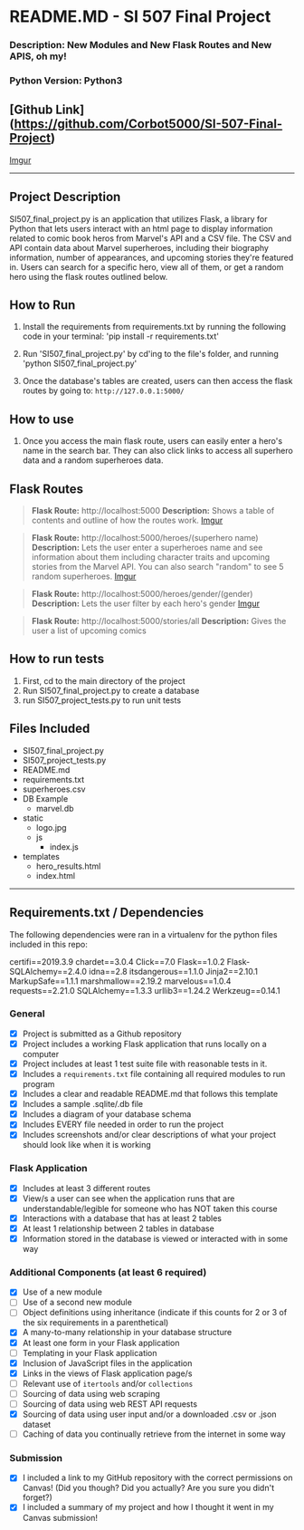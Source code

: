 # README.MD - SI 507 Final Project
### Description: New Modules and New Flask Routes and New APIS, oh my!
### Python Version: Python3

[Github Link] (https://github.com/Corbot5000/SI-507-Final-Project)
---

[Imgur](https://i.imgur.com/L2HUSA2.png)

---
## Project Description

SI507_final_project.py is an application that utilizes Flask, a library for Python that lets users interact with an html page to display information related to comic book heros from Marvel's API and a CSV file. The CSV and API contain data about Marvel superheroes, including their biography information, number of appearances, and upcoming stories they're featured in. Users can search for a specific hero, view all of them, or get a random hero using the flask routes outlined below.

## How to Run

1. Install the requirements from requirements.txt by running the following code in your terminal: 'pip install -r requirements.txt' 

2. Run 'SI507_final_project.py' by cd'ing to the file's folder, and running 'python SI507_final_project.py'

3. Once the database's tables are created, users can then access the flask routes by going to: ``http://127.0.0.1:5000/``

## How to use

1. Once you access the main flask route, users can easily enter a hero's name in the search bar. They can also click links to access all superhero data and a random superheroes data.

## Flask Routes

> **Flask Route:** http://localhost:5000 **Description:** Shows a table of contents and outline of how the routes work.
[Imgur](https://i.imgur.com/L2HUSA2.png)

> **Flask Route:** http://localhost:5000/heroes/(superhero name) **Description:** Lets the user enter a superheroes name and see information about them including character traits and upcoming stories from the Marvel API. You can also search "random" to see 5 random superheroes.
[Imgur](https://i.imgur.com/7TVHuN6.png)

> **Flask Route:** http://localhost:5000/heroes/gender/(gender) **Description:** Lets the user filter by each hero's gender
[Imgur](https://i.imgur.com/Jurdga4.png)

> **Flask Route:** http://localhost:5000/stories/all **Description:** Gives the user a list of upcoming comics

## How to run tests
1. First, cd to the main directory of the project
2. Run SI507_final_project.py to create a database
3. run SI507_project_tests.py to run unit tests

## Files Included
- SI507_final_project.py
- SI507_project_tests.py
- README.md
- requirements.txt
- superheroes.csv
- DB Example
    - marvel.db
- static
    - logo.jpg
    - js
        - index.js
- templates
    - hero_results.html
    - index.html

---
## Requirements.txt / Dependencies

The following dependencies were ran in a virtualenv for the python files included in this repo:

certifi==2019.3.9
chardet==3.0.4
Click==7.0
Flask==1.0.2
Flask-SQLAlchemy==2.4.0
idna==2.8
itsdangerous==1.1.0
Jinja2==2.10.1
MarkupSafe==1.1.1
marshmallow==2.19.2
marvelous==1.0.4
requests==2.21.0
SQLAlchemy==1.3.3
urllib3==1.24.2
Werkzeug==0.14.1


### General
-  [x] Project is submitted as a Github repository
-  [x] Project includes a working Flask application that runs locally on a computer
-  [x] Project includes at least 1 test suite file with reasonable tests 
in it.
-  [x] Includes a `requirements.txt` file containing all required modules 
to run program
-  [x] Includes a clear and readable README.md that follows this template
-  [x] Includes a sample .sqlite/.db file
-  [x] Includes a diagram of your database schema
-  [x] Includes EVERY file needed in order to run the project
-  [x] Includes screenshots and/or clear descriptions of what your project should look like when it is working

### Flask Application
-  [X] Includes at least 3 different routes
-  [X] View/s a user can see when the application runs that are 
understandable/legible for someone who has NOT taken this course
-  [X] Interactions with a database that has at least 2 tables
-  [X] At least 1 relationship between 2 tables in database
-  [X] Information stored in the database is viewed or interacted with in some way

### Additional Components (at least 6 required)
-  [X] Use of a new module
-  [ ] Use of a second new module
-  [ ] Object definitions using inheritance (indicate if this counts for 2 
or 3 of the six requirements in a parenthetical)
-  [X] A many-to-many relationship in your database structure
-  [X] At least one form in your Flask application
-  [ ] Templating in your Flask application
-  [X] Inclusion of JavaScript files in the application
-  [X] Links in the views of Flask application page/s
-  [ ] Relevant use of `itertools` and/or `collections`
-  [ ] Sourcing of data using web scraping
-  [ ] Sourcing of data using web REST API requests
-  [X] Sourcing of data using user input and/or a downloaded .csv or .json 
dataset
-  [ ] Caching of data you continually retrieve from the internet in some way

### Submission
-  [X] I included a link to my GitHub repository with the correct 
permissions on Canvas! (Did you though? Did you actually? Are you sure you didn't forget?)
-  [X] I included a summary of my project and how I thought it went in my Canvas submission!